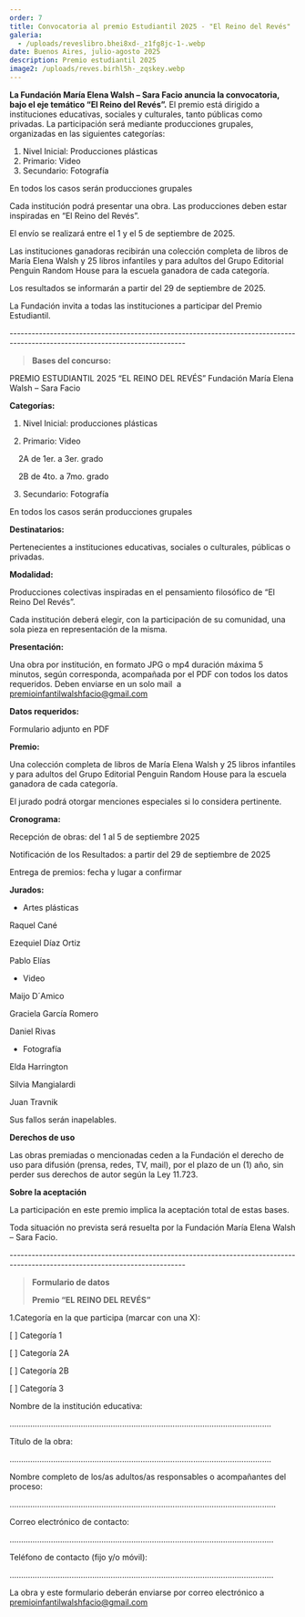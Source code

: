 ```yaml
---
order: 7
title: Convocatoria al premio Estudiantil 2025 - "El Reino del Revés"
galeria:
  - /uploads/reveslibro.bhei8xd-_z1fg8jc-1-.webp
date: Buenos Aires, julio-agosto 2025
description: Premio estudiantil 2025
image2: /uploads/reves.birhl5h-_zqskey.webp
---
```

**La Fundación María Elena Walsh – Sara Facio anuncia la convocatoria, bajo el eje temático “El Reino del Revés”.**
El premio está dirigido a instituciones educativas, sociales y culturales, tanto públicas como privadas. La participación será mediante producciones grupales, organizadas en las siguientes categorías:

1. Nivel Inicial: Producciones plásticas
2. Primario: Video
3. Secundario: Fotografía

En todos los casos serán producciones grupales

Cada institución podrá presentar una obra. Las producciones deben estar inspiradas en “El Reino del Revés”.

El envío se realizará entre el 1 y el 5 de septiembre de 2025.

Las instituciones ganadoras recibirán una colección completa de libros de María Elena Walsh y 25 libros infantiles y para adultos del Grupo Editorial Penguin Random House para la escuela ganadora de cada categoría.

Los resultados se informarán a partir del 29 de septiembre de 2025.

La Fundación invita a todas las instituciones a participar del Premio Estudiantil.

\------------------------------------------------------------------------------------------------------------------------------

> **Bases del concurso:**

PREMIO ESTUDIANTIL 2025 “EL REINO DEL REVÉS” Fundación María Elena Walsh – Sara Facio

**Categorías:**

1. Nivel Inicial: producciones plásticas

2. Primario: Video

    2A de 1er. a 3er. grado

    2B de 4to. a 7mo. grado

3. Secundario: Fotografía

En todos los casos serán producciones grupales 

**Destinatarios:**

Pertenecientes a instituciones educativas, sociales o culturales, públicas o privadas.

**Modalidad:**

Producciones colectivas inspiradas en el pensamiento filosófico de “El Reino Del Revés”.

Cada institución deberá elegir, con la participación de su comunidad, una sola pieza en representación de la misma.

**Presentación:**

Una obra por institución, en formato JPG o mp4 duración máxima 5 minutos, según corresponda, acompañada por el PDF con todos los datos requeridos. Deben enviarse en un solo mail  a [premioinfantilwalshfacio@gmail.com](mailto:premioinfantilwalshfacio@gmail.com)

**Datos requeridos:**

Formulario adjunto en PDF

**Premio:**

Una colección completa de libros de María Elena Walsh y 25 libros infantiles y para adultos del Grupo Editorial Penguin Random House para la escuela ganadora de cada categoría.

El jurado podrá otorgar menciones especiales si lo considera pertinente.

**Cronograma:**

Recepción de obras: del 1 al 5 de septiembre 2025

Notificación de los Resultados: a partir del 29 de septiembre de 2025

Entrega de premios: fecha y lugar a confirmar

**Jurados:**

* Artes plásticas

Raquel Cané

Ezequiel Díaz Ortiz

Pablo Elías

* Video

Maijo D´Amico

Graciela García Romero

Daniel Rivas 

* Fotografía

Elda Harrington

Silvia Mangialardi 

Juan Travnik

Sus fallos serán inapelables.

**Derechos de uso**

Las obras premiadas o mencionadas ceden a la Fundación el derecho de uso para difusión (prensa, redes, TV, mail), por el plazo de un (1) año, sin perder sus derechos de autor según la Ley 11.723.

**Sobre la aceptación**

La participación en este premio implica la aceptación total de estas bases. 

Toda situación no prevista será resuelta por la Fundación María Elena Walsh – Sara Facio.

\------------------------------------------------------------------------------------------------------------------------------

> **Formulario de datos**
>
> **Premio “EL REINO DEL REVÉS”**

1.Categoría en la que participa (marcar con una X):

\[ ] Categoría 1

\[ ] Categoría 2A

\[ ] Categoría 2B

\[ ] Categoría 3



Nombre de la institución educativa:

..................................................................................................................

Título de la obra:

..................................................................................................................

Nombre completo de los/as adultos/as responsables o acompañantes del proceso:

....................................................................................................................

Correo electrónico de contacto:

...................................................................................................................

Teléfono de contacto (fijo y/o móvil):

...................................................................................................................

La obra y este
formulario deberán enviarse por correo electrónico a [premioinfantilwalshfacio@gmail.com](mailto:premioinfantilwalshfacio@gmail.com)
